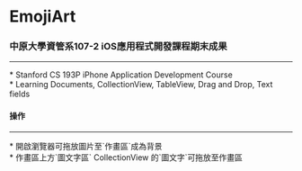# EmojiArt

### 中原大學資管系107-2 iOS應用程式開發課程期末成果
<hr>
  * Stanford CS 193P iPhone Application Development Course <br>
  * Learning Documents, CollectionView, TableView, Drag and Drop, Text fields

#### 操作
<hr>
  * 開啟瀏覽器可拖放圖片至`作畫區`成為背景 <br>
  * 作畫區上方`圖文字區` CollectionView 的`圖文字`可拖放至作畫區
